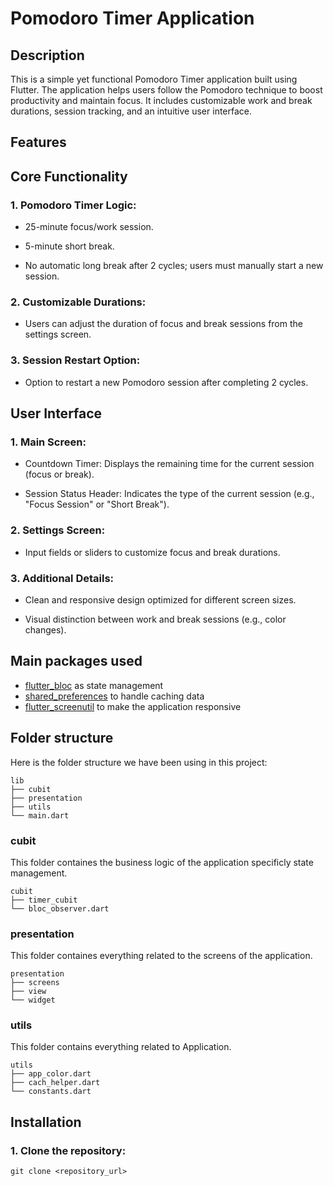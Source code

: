 # Pomodoro Timer Application

## Description

This is a simple yet functional Pomodoro Timer application built using Flutter. The application helps users follow the Pomodoro technique to boost productivity and maintain focus. It includes customizable work and break durations, session tracking, and an intuitive user interface.

## Features

## Core Functionality

### 1. Pomodoro Timer Logic:

   - 25-minute focus/work session.

   - 5-minute short break.

   - No automatic long break after 2 cycles; users must manually start a new session.

### 2. Customizable Durations:

   - Users can adjust the duration of focus and break sessions from the settings screen.

### 3. Session Restart Option:

- Option to restart a new Pomodoro session after completing 2 cycles.

## User Interface

### 1. Main Screen:

   - Countdown Timer: Displays the remaining time for the current session (focus or break).

   - Session Status Header: Indicates the type of the current session (e.g., "Focus Session" or "Short Break").

### 2. Settings Screen:

   - Input fields or sliders to customize focus and break durations.

### 3. Additional Details:

   - Clean and responsive design optimized for different screen sizes.

   - Visual distinction between work and break sessions (e.g., color changes).



## Main packages used
- [flutter_bloc](https://pub.dev/packages/flutter_bloc) as state management
- [shared_preferences](https://pub.dev/packages/shared_preferences) to handle caching data
- [flutter_screenutil](https://pub.dev/packages/flutter_screenutil) to make the application responsive


## Folder structure

Here is the folder structure we have been using in this project:
```
lib
├── cubit
├── presentation
├── utils
└── main.dart
```

### cubit
This folder containes the business logic of the application specificly state management.

```
cubit
├── timer_cubit
└── bloc_observer.dart
```

### presentation
This folder containes everything related to the screens of the application.

```
presentation
├── screens
├── view
└── widget
```

### utils
This folder contains everything related to Application.

```
utils
├── app_color.dart
├── cach_helper.dart
└── constants.dart
```

## Installation

### 1. Clone the repository:

```
git clone <repository_url>
```